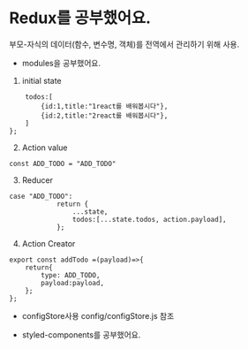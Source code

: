 # Redux를 공부했어요.
부모-자식의 데이터(함수, 변수명, 객체)를 전역에서 관리하기 위해 사용.

- modules을 공부했어요.

1. initial state
```const initialState  ={
    todos:[
        {id:1,title:"1react를 배워봅시다"},
        {id:2,title:"2react를 배워봅시다"},
    ]
};
```

2. Action value
```
const ADD_TODO = "ADD_TODO"
```

3. Reducer
```
case "ADD_TODO":
            return {
                ...state,
                todos:[...state.todos, action.payload],
            };
```
4. Action Creator
```
export const addTodo =(payload)=>{
    return{
        type: ADD_TODO,
        payload:payload,
    };
};
```

- configStore사용
config/configStore.js 참조

- styled-components를 공부했어요.
